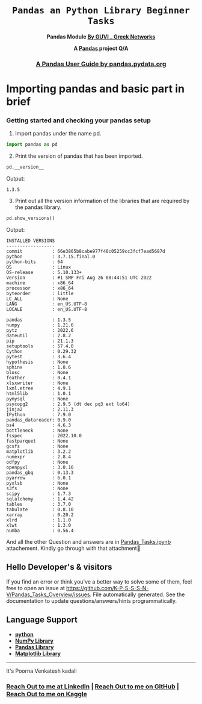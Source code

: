 <div align="center">
  <h1><code>Pandas an Python Library Beginner Tasks</code></h1>

  <p>
    <strong>Pandas Module
    <a href="https://www.guvi.in/">By GUVI _ Greek Networks</a></strong>
  </p>

  <strong>A <a href="https://pandas.pydata.org/"> Pandas </a> project Q/A</strong>

  <h3>
    <a href="https://pandas.pydata.org/docs/user_guide/index.html"> A Pandas User Guide by pandas.pydata.org</a>
    <span>  </span>
   
  </h3>
</div>

# Importing pandas and basic part in brief 

### Getting started and checking your pandas setup

1. Import pandas under the name pd.
```python
import pandas as pd
```
2. Print the version of pandas that has been imported.
```python
pd.__version__
```
Output:
```
1.3.5
```
3. Print out all the version information of the libraries that are required by the pandas library.
```python
pd.show_versions()
```
Output:
```
INSTALLED VERSIONS
------------------
commit           : 66e3805b8cabe977f40c05259cc3fcf7ead5687d
python           : 3.7.15.final.0
python-bits      : 64
OS               : Linux
OS-release       : 5.10.133+
Version          : #1 SMP Fri Aug 26 08:44:51 UTC 2022
machine          : x86_64
processor        : x86_64
byteorder        : little
LC_ALL           : None
LANG             : en_US.UTF-8
LOCALE           : en_US.UTF-8

pandas           : 1.3.5
numpy            : 1.21.6
pytz             : 2022.6
dateutil         : 2.8.2
pip              : 21.1.3
setuptools       : 57.4.0
Cython           : 0.29.32
pytest           : 3.6.4
hypothesis       : None
sphinx           : 1.8.6
blosc            : None
feather          : 0.4.1
xlsxwriter       : None
lxml.etree       : 4.9.1
html5lib         : 1.0.1
pymysql          : None
psycopg2         : 2.9.5 (dt dec pq3 ext lo64)
jinja2           : 2.11.3
IPython          : 7.9.0
pandas_datareader: 0.9.0
bs4              : 4.6.3
bottleneck       : None
fsspec           : 2022.10.0
fastparquet      : None
gcsfs            : None
matplotlib       : 3.2.2
numexpr          : 2.8.4
odfpy            : None
openpyxl         : 3.0.10
pandas_gbq       : 0.13.3
pyarrow          : 6.0.1
pyxlsb           : None
s3fs             : None
scipy            : 1.7.3
sqlalchemy       : 1.4.42
tables           : 3.7.0
tabulate         : 0.8.10
xarray           : 0.20.2
xlrd             : 1.1.0
xlwt             : 1.3.0
numba            : 0.56.4
```

And all the other Question and answers are in [Pandas_Tasks.ipynb] attachement.
Kindly go through with that attachment📎 

[Pandas_Tasks.ipynb]: https://github.com/K-P-S-S-S-N-V/Pandas_Tasks_Overview/blob/main/pandas_tasks.ipynb

## Hello Developer's & visitors

If you find an error or think you've a better way to
solve some of them, feel
free to open an issue at <https://github.com/K-P-S-S-S-N-V/Pandas_Tasks_Overview/issues>.
File automatically generated. See the documentation to update questions/answers/hints programmatically.
  
## Language Support

* **[python]** 
* **[NumPy Library ]** 
* **[Pandas Library]**
* **[Matplotlib Library]**

[python]: https://www.python.org/
[NumPy Library]: https://numpy.org/
[Pandas Library]: https://pandas.pydata.org/
[Matplotlib Library]: https://matplotlib.org/

---

It's Poorna Venkatesh kadali

<h3>
    <a href="https://www.linkedin.com/in/venkatesh-kadali/">Reach Out to me at LinkedIn</a>
    <span> | </span>
    <a href="https://github.com/K-P-S-S-S-N-V">Reach Out to me on GitHub</a>
    <span> | </span>
    <a href="https://www.kaggle.com/poornakadali">Reach Out to me on Kaggle</a>
    <span>  </span>    
</h3>
